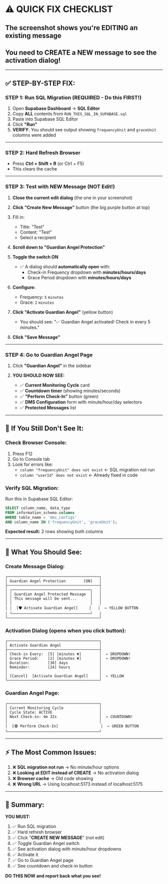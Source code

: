 # ⚠️ QUICK FIX CHECKLIST

## The screenshot shows you're EDITING an existing message
## You need to CREATE a NEW message to see the activation dialog!

---

## ✅ STEP-BY-STEP FIX:

### **STEP 1: Run SQL Migration** (REQUIRED - Do this FIRST!)

1. Open **Supabase Dashboard** → **SQL Editor**
2. Copy **ALL** contents from `RUN_THIS_SQL_IN_SUPABASE.sql`
3. Paste into Supabase SQL Editor
4. Click **"Run"**
5. **VERIFY**: You should see output showing `frequencyUnit` and `graceUnit` columns were added

---

### **STEP 2: Hard Refresh Browser**

- Press **Ctrl + Shift + R** (or Ctrl + F5)
- This clears the cache

---

### **STEP 3: Test with NEW Message (NOT Edit!)**

1. **Close the current edit dialog** (the one in your screenshot)

2. **Click "Create New Message"** button (the big purple button at top)

3. Fill in:
   - Title: "Test"
   - Content: "Test"
   - Select a recipient

4. **Scroll down to "Guardian Angel Protection"**

5. **Toggle the switch ON**
   - ✅ A dialog should **automatically open** with:
     - Check-in Frequency dropdown with **minutes/hours/days**
     - Grace Period dropdown with **minutes/hours/days**

6. **Configure:**
   - Frequency: `5` `minutes`
   - Grace: `2` `minutes`

7. **Click "Activate Guardian Angel"** (yellow button)
   - You should see: "✅ Guardian Angel activated! Check in every 5 minutes."

8. **Click "Save Message"**

---

### **STEP 4: Go to Guardian Angel Page**

1. Click **"Guardian Angel"** in the sidebar

2. **YOU SHOULD NOW SEE:**
   - ✅ **Current Monitoring Cycle** card
   - ✅ **Countdown timer** (showing minutes/seconds)
   - ✅ **"Perform Check-In"** button (green)
   - ✅ **DMS Configuration** form with minute/hour/day selectors
   - ✅ **Protected Messages** list

---

## 🐛 If You Still Don't See It:

### **Check Browser Console:**
1. Press F12
2. Go to Console tab
3. Look for errors like:
   - `column "frequencyUnit" does not exist` ← SQL migration not run
   - `column "userId" does not exist` ← Already fixed in code

### **Verify SQL Migration:**
Run this in Supabase SQL Editor:
```sql
SELECT column_name, data_type 
FROM information_schema.columns 
WHERE table_name = 'dms_configs' 
AND column_name IN ('frequencyUnit', 'graceUnit');
```

**Expected result:** 2 rows showing both columns

---

## 📸 What You Should See:

### **Create Message Dialog:**
```
┌─────────────────────────────────────────┐
│ Guardian Angel Protection        [ON]   │
├─────────────────────────────────────────┤
│ ┌───────────────────────────────────┐   │
│ │ Guardian Angel Protected Message  │   │
│ │ This message will be sent...      │   │
│ │                                   │   │
│ │  [🛡️ Activate Guardian Angel]     │   │  ← YELLOW BUTTON
│ └───────────────────────────────────┘   │
└─────────────────────────────────────────┘
```

### **Activation Dialog (opens when you click button):**
```
┌─────────────────────────────────────────┐
│ Activate Guardian Angel                 │
├─────────────────────────────────────────┤
│ Check-in Every:  [5] [minutes ▼]        │  ← DROPDOWN!
│ Grace Period:    [2] [minutes ▼]        │  ← DROPDOWN!
│ Duration:        [30] days              │
│ Reminder:        [24] hours             │
│                                         │
│ [Cancel]  [Activate Guardian Angel]     │  ← YELLOW
└─────────────────────────────────────────┘
```

### **Guardian Angel Page:**
```
┌─────────────────────────────────────────┐
│ Current Monitoring Cycle                │
│ Cycle State: ACTIVE                     │
│ Next Check-in: 4m 32s                   │  ← COUNTDOWN!
│                                         │
│  [🟢 Perform Check-In]                   │  ← GREEN BUTTON
└─────────────────────────────────────────┘
```

---

## ⚡ The Most Common Issues:

1. ❌ **SQL migration not run** → No minute/hour options
2. ❌ **Looking at EDIT instead of CREATE** → No activation dialog
3. ❌ **Browser cache** → Old code showing
4. ❌ **Wrong URL** → Using localhost:5173 instead of localhost:5175

---

## 🎯 Summary:

**YOU MUST:**
1. ✅ Run SQL migration
2. ✅ Hard refresh browser
3. ✅ Click "**CREATE NEW MESSAGE**" (not edit)
4. ✅ Toggle Guardian Angel switch
5. ✅ See activation dialog with minute/hour dropdowns
6. ✅ Activate it
7. ✅ Go to Guardian Angel page
8. ✅ See countdown and check-in button

**DO THIS NOW and report back what you see!**

